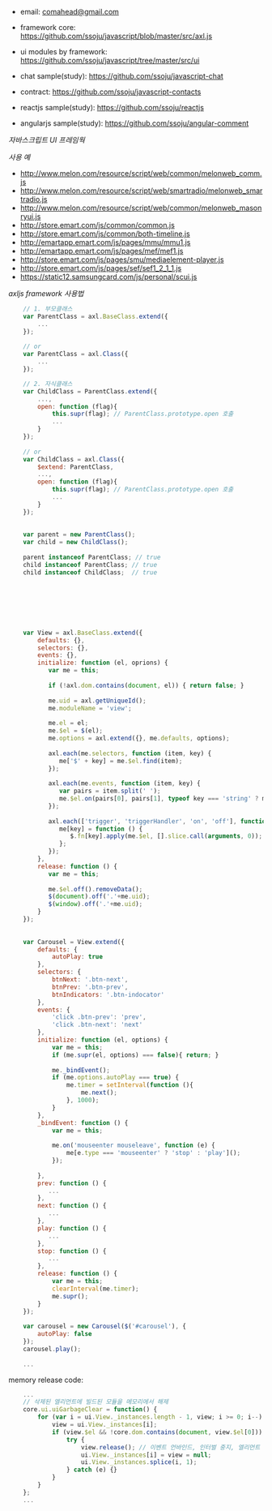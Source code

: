 
- email: comahead@gmail.com

- framework core: https://github.com/ssoju/javascript/blob/master/src/axl.js

- ui modules by framework: https://github.com/ssoju/javascript/tree/master/src/ui

- chat sample(study): https://github.com/ssoju/javascript-chat

- contract: https://github.com/ssoju/javascript-contacts

- reactjs sample(study): https://github.com/ssoju/reactjs

- angularjs sample(study): https://github.com/ssoju/angular-comment

*자바스크립트 UI 프레임웍*

*사용 예*
- http://www.melon.com/resource/script/web/common/melonweb_comm.js
- http://www.melon.com/resource/script/web/smartradio/melonweb_smartradio.js
- http://www.melon.com/resource/script/web/common/melonweb_masonryui.js
- http://store.emart.com/js/common/common.js
- http://store.emart.com/js/common/both-timeline.js
- http://emartapp.emart.com/js/pages/mmu/mmu1.js
- http://emartapp.emart.com/js/pages/mef/mef1.js
- http://store.emart.com/js/pages/smu/mediaelement-player.js
- http://store.emart.com/js/pages/sef/sef1_2_1_1.js
- https://static12.samsungcard.com/js/personal/scui.js

*axljs framework 사용법*

```javascript
    // 1. 부모클래스
    var ParentClass = axl.BaseClass.extend({
        ...
    });
    
    // or
    var ParentClass = axl.Class({
        ...
    });

    // 2. 자식클래스
    var ChildClass = ParentClass.extend({
        ...,
        open: function (flag){
            this.supr(flag); // ParentClass.prototype.open 호출
            ...
        }
    });
    
    // or
    var ChildClass = axl.Class({
        $extend: ParentClass,
        ...,
        open: function (flag){
            this.supr(flag); // ParentClass.prototype.open 호출
            ...
        }
    });    
    
    
    var parent = new ParentClass();
    var child = new ChildClass();
    
    parent instanceof ParentClass; // true
    child instanceof ParentClass; // true
    child instanceof ChildClass;  // true
    
    
    
    
    
    
    
    var View = axl.BaseClass.extend({
        defaults: {},
        selectors: {},
        events: {},
        initialize: function (el, oprions) {
           var me = this;
           
           if (!axl.dom.contains(document, el)) { return false; }
           
           me.uid = axl.getUniqueId();
           me.moduleName = 'view';
           
           me.el = el;
           me.$el = $(el);
           me.options = axl.extend({}, me.defaults, options);
           
           axl.each(me.selectors, function (item, key) {
              me['$' + key] = me.$el.find(item);    
           });
           
           axl.each(me.events, function (item, key) {
              var pairs = item.split(' ');
              me.$el.on(pairs[0], pairs[1], typeof key === 'string' ? me[key] : key);
           });
           
           axl.each(['trigger', 'triggerHandler', 'on', 'off'], function (item, key) {
              me[key] = function () {
                 $.fn[key].apply(me.$el, [].slice.call(arguments, 0));
              };
           });
        },
        release: function () {
           var me = this;
           
           me.$el.off().removeData();
           $(document).off('.'+me.uid);
           $(window).off('.'+me.uid);
        }
    });
    
    
    var Carousel = View.extend({
        defaults: {
            autoPlay: true
        },
        selectors: {
            btnNext: '.btn-next',
            btnPrev: '.btn-prev',
            btnIndicators: '.btn-indocator'
        },
        events: {
            'click .btn-prev': 'prev',
            'click .btn-next': 'next'
        },
        initialize: function (el, options) {
            var me = this;
            if (me.supr(el, options) === false){ return; }
            
            me._bindEvent();
            if (me.options.autoPlay === true) {
                me.timer = setInterval(function (){
                    me.next();
                }, 1000);
            }
        },
        _bindEvent: function () {
            var me = this;
            
            me.on('mouseenter mouseleave', function (e) {
                me[e.type === 'mouseenter' ? 'stop' : 'play']();
            });
            
        },
        prev: function () {
           ...
        },
        next: function () {
           ...
        },
        play: function () {
           ...
        },
        stop: function () {
           ...
        },
        release: function () {
            var me = this;
            clearInterval(me.timer);
            me.supr();
        }
    });
    
    var carousel = new Carousel($('#carousel'), {
        autoPlay: false
    });
    carousel.play();
    
    ...
```

memory release code: 
```javascript
    ...
    // 삭제된 엘리먼트에 빌드된 모듈을 메모리에서 해제
    core.ui.uiGarbageClear = function() {
        for (var i = ui.View._instances.length - 1, view; i >= 0; i--) {
            view = ui.View._instances[i];
            if (view.$el && !core.dom.contains(document, view.$el[0])) { // DOM에서 삭제여부 체크
                try {
                    view.release(); // 이벤트 언바인드, 인터벌 중지, 엘리먼트 참조 null 처리 등등 
                    ui.View._instances[i] = view = null;
                    ui.View._instances.splice(i, 1);
                } catch (e) {}
            }
        }
    };
    ...
```

